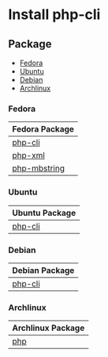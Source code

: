 

# Install php-cli




## Package

* [Fedora](#fedora)
* [Ubuntu](#ubuntu)
* [Debian](#debian)
* [Archlinux](#archlinux)




### Fedora

| Fedora Package |
| --- |
| [php-cli](https://packages.fedoraproject.org/pkgs/php/php-cli/) |
| [php-xml](https://packages.fedoraproject.org/pkgs/php/php-xml/) |
| [php-mbstring](https://packages.fedoraproject.org/pkgs/php/php-mbstring/) |




### Ubuntu

| Ubuntu Package |
| --- |
| [php-cli](https://packages.ubuntu.com/noble/php-cli) |




### Debian

| Debian Package |
| --- |
| [php-cli](https://packages.debian.org/stable/php-cli) |




### Archlinux

| Archlinux Package |
| --- |
| [php](https://archlinux.org/packages/extra/x86_64/php/) |
